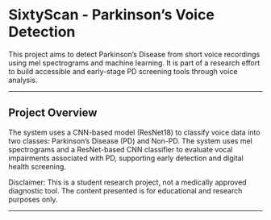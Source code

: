 # SixtyScan - Parkinson’s Voice Detection

This project aims to detect Parkinson’s Disease from short voice recordings using mel spectrograms and machine learning. It is part of a research effort to build accessible and early-stage PD screening tools through voice analysis.

---

## Project Overview

The system uses a CNN-based model (ResNet18) to classify voice data into two classes: Parkinson’s Disease (PD) and Non-PD. The system uses mel spectrograms and a ResNet-based CNN classifier to evaluate vocal impairments associated with PD, supporting early detection and digital health screening. 

Disclaimer: This is a student research project, not a medically approved diagnostic tool. The content presented is for educational and research purposes only.

---
